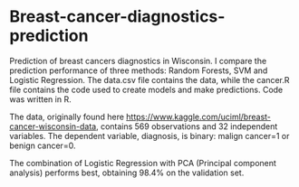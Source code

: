 # Breast-cancer-diagnostics-prediction
Prediction of breast cancers diagnostics in Wisconsin.
I compare the prediction performance of three methods: Random Forests, SVM and Logistic Regression.
The data.csv file contains the data, while the cancer.R file contains the code used to create models and make predictions. Code was written in R. 

The data, originally found here https://www.kaggle.com/uciml/breast-cancer-wisconsin-data, contains 569 observations and 32 independent variables. The dependent variable, diagnosis, is binary: malign cancer=1 or benign cancer=0. 

The combination of Logistic Regression with PCA (Principal component analysis) performs best, obtaining 98.4% on the validation set. 
